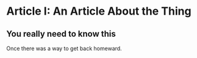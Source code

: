 # Article I: An Article About the Thing

## You really need to know this

Once there was a way to get back homeward.
